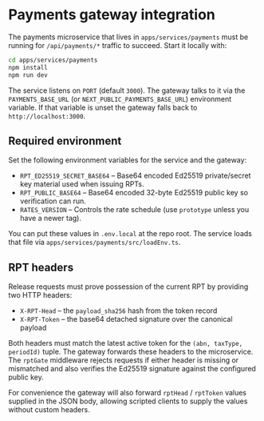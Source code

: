 # Payments gateway integration

The payments microservice that lives in `apps/services/payments` must be running for
`/api/payments/*` traffic to succeed. Start it locally with:

```bash
cd apps/services/payments
npm install
npm run dev
```

The service listens on `PORT` (default `3000`). The gateway talks to it via the
`PAYMENTS_BASE_URL` (or `NEXT_PUBLIC_PAYMENTS_BASE_URL`) environment variable. If
that variable is unset the gateway falls back to `http://localhost:3000`.

## Required environment

Set the following environment variables for the service and the gateway:

- `RPT_ED25519_SECRET_BASE64` – Base64 encoded Ed25519 private/secret key material
  used when issuing RPTs.
- `RPT_PUBLIC_BASE64` – Base64 encoded 32-byte Ed25519 public key so verification can run.
- `RATES_VERSION` – Controls the rate schedule (use `prototype` unless you have a newer tag).

You can put these values in `.env.local` at the repo root. The service loads that file
via `apps/services/payments/src/loadEnv.ts`.

## RPT headers

Release requests must prove possession of the current RPT by providing two HTTP headers:

- `X-RPT-Head` – the `payload_sha256` hash from the token record
- `X-RPT-Token` – the base64 detached signature over the canonical payload

Both headers must match the latest active token for the `(abn, taxType, periodId)` tuple.
The gateway forwards these headers to the microservice. The `rptGate` middleware rejects
requests if either header is missing or mismatched and also verifies the Ed25519
signature against the configured public key.

For convenience the gateway will also forward `rptHead` / `rptToken` values supplied
in the JSON body, allowing scripted clients to supply the values without custom headers.
